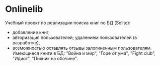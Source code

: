 # Onlinelib
Учебный проект по реализации поиска книг по БД (Sqlite):
- добавление книг,
- авторизация пользователей; удалением пользователей (в разработке),
- возможностью оставлять отзывы залогиненным пользователям.
Имеющиеся книги в БД: "Война и мир", "Горе от ума", "Fight club", "Идиот", "Пикник на обочине".
